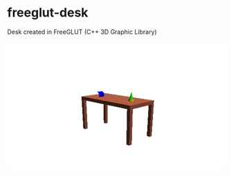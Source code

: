 # freeglut-desk
Desk created in FreeGLUT (C++ 3D Graphic Library)

<img src="https://raw.githubusercontent.com/martwozniak/freeglut-desk/main/desk.PNG" alt="desk">
